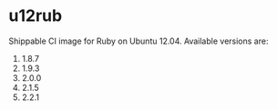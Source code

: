 u12rub
================

Shippable CI image for Ruby on Ubuntu 12.04. Available versions are:

1. 1.8.7
2. 1.9.3 
3. 2.0.0
4. 2.1.5
5. 2.2.1

